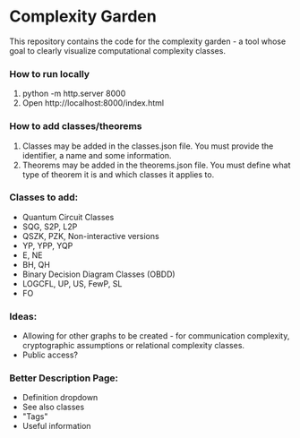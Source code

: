 # Complexity Garden
This repository contains the code for the complexity garden - a tool whose goal to clearly visualize computational complexity classes.

### How to run locally
1. python -m http.server 8000
2. Open http://localhost:8000/index.html

### How to add classes/theorems
1. Classes may be added in the classes.json file. You must provide the identifier, a name and some information.
2. Theorems may be added in the theorems.json file. You must define what type of theorem it is and which classes it applies to.

### Classes to add:
 - Quantum Circuit Classes
 - SQG, S2P, L2P
 - QSZK, PZK, Non-interactive versions
 - YP, YPP, YQP
 - E, NE
 - BH, QH
 - Binary Decision Diagram Classes (OBDD)
 - LOGCFL, UP, US, FewP, SL
 - FO

### Ideas:
- Allowing for other graphs to be created - for communication complexity, cryptographic assumptions or relational complexity classes.
- Public access?

### Better Description Page:
- Definition dropdown
- See also classes
- "Tags"
- Useful information